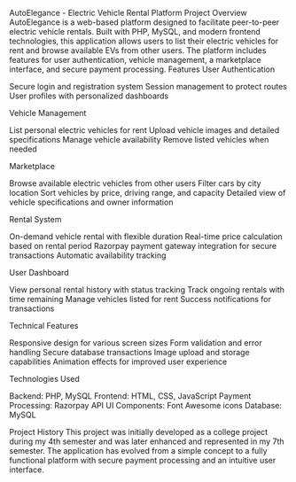 AutoElegance - Electric Vehicle Rental Platform
Project Overview
AutoElegance is a web-based platform designed to facilitate peer-to-peer electric vehicle rentals. Built with PHP, MySQL, and modern frontend technologies, this application allows users to list their electric vehicles for rent and browse available EVs from other users. The platform includes features for user authentication, vehicle management, a marketplace interface, and secure payment processing.
Features
User Authentication

Secure login and registration system
Session management to protect routes
User profiles with personalized dashboards

Vehicle Management

List personal electric vehicles for rent
Upload vehicle images and detailed specifications
Manage vehicle availability
Remove listed vehicles when needed

Marketplace

Browse available electric vehicles from other users
Filter cars by city location
Sort vehicles by price, driving range, and capacity
Detailed view of vehicle specifications and owner information

Rental System

On-demand vehicle rental with flexible duration
Real-time price calculation based on rental period
Razorpay payment gateway integration for secure transactions
Automatic availability tracking

User Dashboard

View personal rental history with status tracking
Track ongoing rentals with time remaining
Manage vehicles listed for rent
Success notifications for transactions

Technical Features

Responsive design for various screen sizes
Form validation and error handling
Secure database transactions
Image upload and storage capabilities
Animation effects for improved user experience

Technologies Used

Backend: PHP, MySQL
Frontend: HTML, CSS, JavaScript
Payment Processing: Razorpay API
UI Components: Font Awesome icons
Database: MySQL

Project History
This project was initially developed as a college project during my 4th semester and was later enhanced and represented in my 7th semester. The application has evolved from a simple concept to a fully functional platform with secure payment processing and an intuitive user interface.
